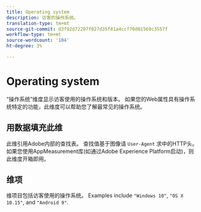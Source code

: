 ```yaml
---
title: Operating system
description: 访客的操作系统。
translation-type: tm+mt
source-git-commit: d3f92d72207f027d35f81a4ccf70d01569c3557f
workflow-type: tm+mt
source-wordcount: '104'
ht-degree: 3%

---
```



# Operating system

“操作系统”维度显示访客使用的操作系统和版本。 如果您的Web属性具有操作系统特定的功能，此维度可以帮助您了解最常见的操作系统。

## 用数据填充此维

此维引用Adobe内部的查找表。 查找值基于图像请 `User-Agent` 求中的HTTP头。 如果您使用AppMeasurement库(如通过Adobe Experience Platform启动)，则此维度开箱即用。

## 维项

维项目包括访客使用的操作系统。 Examples include `"Windows 10"`, `"OS X 10.15"`, and `"Android 9"`.
